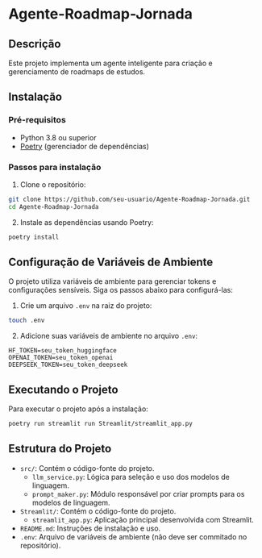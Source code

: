 # Agente-Roadmap-Jornada

## Descrição
Este projeto implementa um agente inteligente para criação e gerenciamento de roadmaps de estudos.

## Instalação

### Pré-requisitos
- Python 3.8 ou superior
- [Poetry](https://python-poetry.org/docs/#installation) (gerenciador de dependências)

### Passos para instalação

1. Clone o repositório:
```bash
git clone https://github.com/seu-usuario/Agente-Roadmap-Jornada.git
cd Agente-Roadmap-Jornada
```

2. Instale as dependências usando Poetry:
```bash
poetry install
```

## Configuração de Variáveis de Ambiente

O projeto utiliza variáveis de ambiente para gerenciar tokens e configurações sensíveis. Siga os passos abaixo para configurá-las:

1. Crie um arquivo `.env` na raiz do projeto:
```bash
touch .env
```

2. Adicione suas variáveis de ambiente no arquivo `.env`:
```
HF_TOKEN=seu_token_huggingface
OPENAI_TOKEN=seu_token_openai
DEEPSEEK_TOKEN=seu_token_deepseek
```

## Executando o Projeto

Para executar o projeto após a instalação:

```bash
poetry run streamlit run Streamlit/streamlit_app.py 
```

## Estrutura do Projeto

- `src/`: Contém o código-fonte do projeto.
  - `llm_service.py`: Lógica para seleção e uso dos modelos de linguagem.
  - `prompt_maker.py`: Módulo responsável por criar prompts para os modelos de linguagem.
- `Streamlit/`: Contém o código-fonte do projeto.
  - `streamlit_app.py`: Aplicação principal desenvolvida com Streamlit.
- `README.md`: Instruções de instalação e uso.
- `.env`: Arquivo de variáveis de ambiente (não deve ser commitado no repositório).